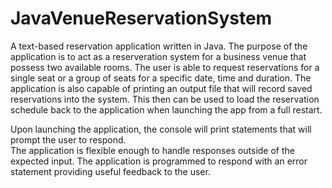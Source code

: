 JavaVenueReservationSystem
==========================

A text-based reservation application written in Java. 
The purpose of the application is to act as a reserveration system for a business venue that possess 
two available rooms.  The user is able to request reservations for a single seat or a group of seats for a 
specific date, time and duration.  The application is also capable of printing an output file that will 
record saved reservations into the system.  This then can be used to load the reservation schedule back 
to the application when launching the app from a full restart.

Upon launching the application, the console will print statements that will prompt the user to respond.  
The application is flexible enough to handle responses outside of the expected input.  The application is 
programmed to respond with an error statement providing useful feedback to the user.
